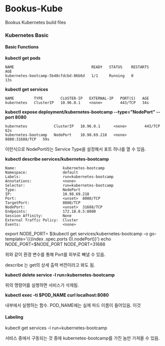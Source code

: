 # Bookus-Kube

Bookus Kubernetes build files

### Kubernetes Basic

#### Basic Functions

**kubectl get pods**

```
NAME                                   READY   STATUS    RESTARTS   AGE
kubernetes-bootcamp-5b48cfdcbd-86b6d   1/1     Running   0          13s
```

**kubectl get services**

```
NAME         TYPE        CLUSTER-IP   EXTERNAL-IP   PORT(S)   AGE
kubernetes   ClusterIP   10.96.0.1    <none>        443/TCP   34s
```

**kubectl expose deployment/kubernetes-bootcamp --type="NodePort" --port 8080**

```
kubernetes            ClusterIP   10.96.0.1      <none>        443/TCP          62s
kubernetes-bootcamp   NodePort    10.98.69.218   <none>        8080:31688/TCP   59s
```

이런식으로 NodePort라는 Service Type을 설정해서 포트 하나를 열 수 있음. 

**kubectl describe services/kubernetes-bootcamp**

```
Name:                     kubernetes-bootcamp
Namespace:                default
Labels:                   run=kubernetes-bootcamp
Annotations:              <none>
Selector:                 run=kubernetes-bootcamp
Type:                     NodePort
IP:                       10.98.69.218
Port:                     <unset>  8080/TCP
TargetPort:               8080/TCP
NodePort:                 <unset>  31688/TCP
Endpoints:                172.18.0.5:8080
Session Affinity:         None
External Traffic Policy:  Cluster
Events:                   <none>
```

export NODE_PORT= \$(kubectl get services/kubernetes-bootcamp -o go-template='{{(index .spec.ports 0).nodePort}}')
echo NODE_PORT=\$NODE_PORT
NODE_PORT=31688

위와 같이 환경 변수를 통해 Port를 외부로 빼낼 수 있음. 

describe 는 get의 상세 출력 버전이라고 봐도 됨.

**kubectl delete service -l run=kubernetes-bootcamp**

위의 명령어를 실행하면 서비스가 삭제됨.

**kubectl exec -ti $POD_NAME curl localhost:8080**

내부에서 실행하는 함수. POD_NAME에는 실제 파드 이름이 들어있음. 이것

#### Labeling

kubectl get services -l run=kubernetes-bootcamp

서비스 중에서 구동되는 것 중에 kubernetes-bootcamp를 가진 놈만 가져올 수 있음.
